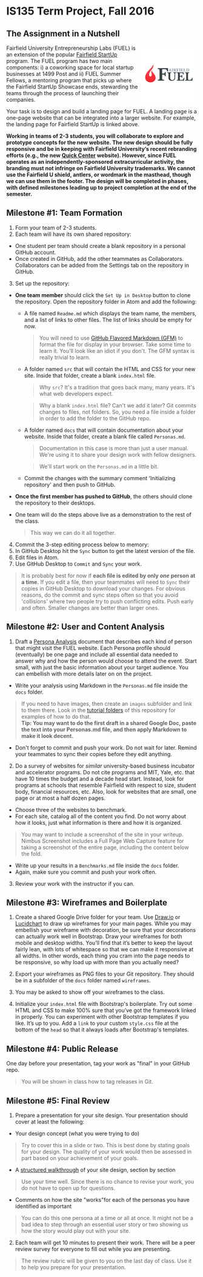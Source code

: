 # IS135 Term Project, Fall 2016

## The Assignment in a Nutshell
<img src="https://github.com/christopherhuntley/is135-docs/raw/master/TermProjects/fuel_logo.jpg" width="150px" style="float:right">Fairfield University Entrepreneurship Labs (FUEL) is an extension of the popular [Fairfield StartUp](http://fairfield.edu/startup) program. The FUEL program has two main components: i) a coworking space for local startup businesses at 1499 Post and ii) FUEL Summer Fellows, a mentoring program that picks up where the Fairfield StartUp Showcase ends, stewarding the teams through the process of launching their companies.

Your task is to design and build a landing page for FUEL. A landing page is a one-page website that can be integrated into a larger website. For example, the landing page for Fairfield StartUp is linked above.

**Working in teams of 2-3 students, you will collaborate to explore and prototype concepts for the new website. The new design should be fully responsive and be in keeping with Fairfield University’s recent rebranding efforts (e.g., the new [Quick Center](http://quickcenter.fairfield.edu) website). However, since FUEL operates as an independently-sponsored extracurricular activity, the branding must not infringe on Fairfield University trademarks. We cannot use the Fairfield U shield, antlers, or wordmark in the masthead, though we can use them in the footer. The design will be completed in phases, with defined milestones leading up to project completion at the end of the semester.**

## Milestone #1: Team Formation

1. Form your team of 2-3 students.
2. Each team will have its own shared repository:
  * One student per team should create a blank repository in a personal GitHub account.
  * Once created in GitHub, add the other teammates as Collaborators. Collaborators can be added from the Settings tab on the repository in GitHub.  

3. Set up the repository:
  * **One team member** should click the `Set Up in Desktop` button to clone the repository. Open the repository folder in Atom and add the following:

    * A file named `Readme.md` which displays the team name, the members, and a list of links to other files. The list of links should be empty for now.
        >You will need to use [GitHub Flavored Markdown (GFM)](https://help.github.com/articles/github-flavored-markdown/) to format the file for display in your browser. Take some time to learn it.  You'll look like an idiot if you don't. The GFM syntax is really trivial to learn.

    * A folder named `src` that will contain the HTML and CSS for your new site. Inside that folder, create a blank `index.html` file.
      > Why `src`? It's a tradition that goes back many, many years. It's what web developers expect.  

      > Why a blank `index.html` file? Can't we add it later? Git commits changes to files, not folders. So, you need a file inside a folder in order to add the folder to the GitHub repo.

    * A folder named `docs` that will contain documentation about your website. Inside that folder, create a blank file called `Personas.md`.
      > Documentation in this case is more than just a user manual. We're using it to share your design work with fellow designers.

      > We'll start work on the `Personas.md` in a little bit.

    * Commit the changes with the summary comment 'Initializing repository' and then push to GitHub.

  * **Once the first member has pushed to GitHub**, the others should clone the repository to their desktops.

  * One team will do the steps above live as a demonstration to the rest of the class.
    >This way we can do it all together.  

4. Commit the 3-step editing process below to memory:   
  1. In GitHub Desktop hit the `Sync` button to get the latest version of the file.
  2. Edit files in Atom.
  3. Use GitHub Desktop to `Commit` and `Sync` your work.

  > It is probably best for now if **each file is edited by only *one* person at a time.** If you edit a file, then your teammates will need to `Sync` their copies in GitHub Desktop to download your changes. For obvious reasons, do the commit and sync steps often so that you avoid 'collisions' where two people try to push conflicting edits. Push early and often. Smaller changes are better than larger ones.

## Milestone #2: User and Content Analysis

1. Draft a [Persona Analysis](http://www.usability.gov/how-to-and-tools/methods/personas.html) document that describes each kind of person that might visit the FUEL website. Each Persona profile should (eventually) be one page and include all essential data needed to answer why and how the person would choose to attend the event. Start small, with just the basic information about your target audience. You can embellish with more details later on on the project.
  * Write your analysis using Markdown in the `Personas.md` file inside the `docs` folder.
  >If you need to have images, then create an `images` subfolder and link to them there. Look in the [tutorial folders](../Tutorials) of this repository for examples of how to do that.  
  >**Tip: You may want to do the first draft in a shared Google Doc, paste the text into your Personas.md file, and then apply Markdown to make it look decent.**

  * Don't forget to commit and push your work. Do not wait for later. Remind your teammates to sync their copies before they edit anything.

2. Do a survey of websites for *similar* university-based business incubator and accelerator programs. Do not cite programs and MIT, Yale, etc. that have 10 times the budget and a decade head start. Instead, look for programs at schools that resemble Fairfield with respect to size, student body, financial resources, etc. Also, look for websites that are small, one page or at most a half dozen pages.
  * Choose three of the websites to benchmark.
  * For each site, catalog all of the content you find. Do not worry about how it looks, just what information is there and how it is organized.
  >You may want to include a screenshot of the site in your writeup. Nimbus Screenshot includes a Full Page Web Capture feature for taking a screenshot of the entire page, including the content below the fold.

  * Write up your results in a `Benchmarks.md` file inside the `docs` folder.
  * Again, make sure you commit and push your work often.

3. Review your work with the instructor if you can.

## Milestone #3: Wireframes and Boilerplate

1. Create a shared Google Drive folder for your team. Use [Draw.io](http://www.draw.io) or [Lucidchart](http://lucidchart.com) to draw up wireframes for your main pages. While you may embellish your wireframe with decoration, be sure that your decorations can actually work well in Bootstrap. Draw your wireframes for both mobile and desktop widths. You’ll find that it’s better to keep the layout fairly lean, with lots of whitespace so that we can make it responsive at all widths. In other words, each thing you cram into the page needs to be responsive, so why load up with more than you actually need?

2. Export your wireframes as PNG files to your Git repository. They should be in a subfolder of the `docs` folder named `wireframes`.
3. You may be asked to show off your wireframes to the class.
4. Initialize your `index.html` file with Bootstrap's boilerplate. Try out some HTML and CSS to make 100% sure that you’ve got the framework linked in properly. You can experiment with other Bootstrap templates if you like. It’s up to you. Add a `link` to your custom `style.css` file at the bottom of the `head` so that it always loads after Bootstrap's templates.

## Milestone #4: Public Release

One day before your presentation, tag your work as "final" in your GitHub repo.
  >You will be shown in class how to tag releases in Git.

## Milestone #5: Final Review

1. Prepare a presentation for your site design. Your presentation should cover at least the following:
  * Your design concept (what you were trying to do)
  > Try to cover this in a slide or two. This is best done by stating goals for your design. The quality of your work would then be assessed in part based on your achievement of your goals.

  * A [structured walkthrough](https://drive.google.com/open?id=1NOlW-2fHIueO4xw5aelD_mKvEtryQpEjLahcMh6s86Y) of your site design, section by section
  > Use your time well. Since there is no chance to revise your work, you do not have to open up for questions.

  * Comments on how the site "works"for each of the personas you have identified as important
  > You can do this one persona at a time or all at once. It might not be a bad idea to step through an essential user story or two showing us how the story would play out with your site.

2. Each team will get 10 minutes to present their work. There will be a peer review survey for everyone to fill out while you are presenting.
  > The review rubric will be given to you on the last day of class. Use it to help you prepare for your presentation.
